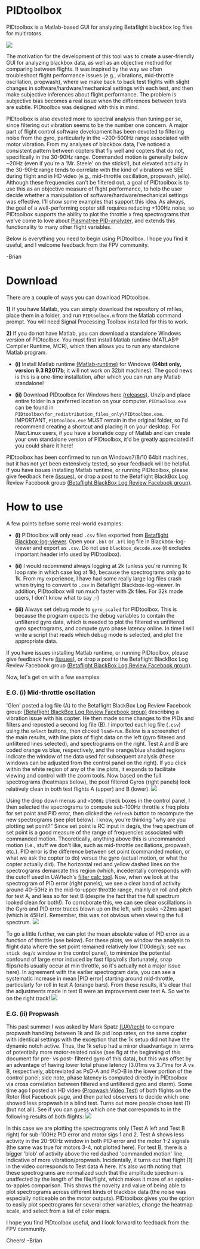 
# PIDtoolbox

PIDtoolbox is a Matlab-based GUI for analyzing Betaflight blackbox log files for multirotors.

![](images/PIDtoolboxGUIexample.png)

The motivation for the development of this tool was to create a user-friendly GUI for analyzing blackbox data, as well as an objective method for comparing between flights. It was inspired by the way we often troubleshoot flight performance issues (e.g., vibrations, mid-throttle oscillation, propwash), where we make back to back test flights with slight changes in software/hardware/mechanical settings with each test, and then make subjective inferences about flight performance. The problem is subjective bias becomes a real issue when the differences between tests are subtle. PIDtoolbox was designed with this in mind.

PIDtoolbox is also devoted more to spectral analysis than tuning per se, since filtering out vibration seems to be the number one concern. A major part of flight control software development has been devoted to filtering noise from the gyro, particularly in the ~200-500Hz range associated with motor vibration. From my analyses of blackbox data, I've noticed a consistent pattern between copters that fly well and copters that do not, specifically in the 30-90Hz range. Commanded motion is generally below ~20Hz (even if you're a 'Mr. Steele' on the sticks!), but elevated activity in the 30-90Hz range tends to correlate with the kind of vibrations we SEE during flight and in HD video (e.g., mid-throttle oscillation, propwash, jello). Although these frequencies can't be filtered out, a goal of PIDtoolbox is to use this as an objective measure of flight performance, to help the user decide whether a manipulation of software/hardware/mechanical settings was effective. I'll show some examples that support this idea. As always, the goal of a well-performing copter still requires reducing +100Hz noise, so PIDtoolbox supports the ability to plot the throttle x freq spectrograms that we've come to love about <a href="https://github.com/Plasmatree/PID-Analyzer" target="blank">Plasmatree PID-analyzer</a>, and extends this functionality to many other flight variables.

Below is everything you need to begin using PIDtoolbox. I hope you find it useful, and I welcome feedback from the FPV community.

-Brian

# Download

There are a couple of ways you can download PIDtoolbox. 

**1)** If you have Matlab, you can simply download the repository of mfiles, place them in a folder, and run `PIDtoolbox.m` from the Matlab command prompt. You will need Signal Processing Toolbox installed for this to work.

**2)** If you do not have Matlab, you can download a standalone Windows version of PIDtoolbox. You must first install Matlab runtime (MATLAB® Compiler Runtime, MCR), which then allows you to run any standalone Matlab program.

- **(i)** Install Matlab runtime <a href="https://www.mathworks.com/products/compiler/matlab-runtime.html" target="blank">(Matlab-runtime)</a> for Windows **(64bit only, version 9.3 R2017b**; it will not work on 32bit machines). The good news is this is a one-time installation, after which you can run any Matlab standalone!

- **(ii)** Download PIDtoolbox for Windows here <a href="https://github.com/bw1129/PIDtoolbox/releases" target="blank">(releases)</a>. Unzip and place entire folder in a preferred location on your computer. `PIDtoolbox.exe` can be found in `PIDtoolbox\for_redistribution_files_only\PIDtoolbox.exe`. IMPORTANT, `PIDtoolbox.exe` MUST remain in the original folder, so I'd recommend creating a shortcut and placing it on your desktop. For Mac/Linux users, if you have a bonafide copy of Matlab and can create your own standalone version of PIDtoolbox, it'd be greatly appreciated if you could share it here!

PIDtoolbox has been confirmed to run on Windows7/8/10 64bit machines, but it has not yet been extensively tested, so your feedback will be helpful. If you have issues installing Matlab runtime, or running PIDtoolbox, please give feedback here
<a href="https://github.com/bw1129/PIDtoolbox/issues" target="blank">(issues)</a>,
or drop a post to the Betaflight BlackBox Log Review Facebook group <a href="https://www.facebook.com/groups/291745494678694/?ref=bookmarks" target="blank">(Betaflight BlackBox Log Review Facebook group)</a>.

# How to use

A few points before some real-world examples:

- **(i)** PIDtoolbox will only read `.csv` files exported from <a href="https://www.github.com/betaflight/blackbox-log-viewer/releases" target="blank">Betaflight Blackbox-log-viewer</a>. Open your `.bbl` or `.bfl` log file in Blackbox-log-viewer and export as `.csv`. Do not use `blackbox_decode.exe` (it excludes important header info used by PIDtoolbox).    

- **(ii)** I would recommend always logging at 2k (unless you're running 1k loop rate in which case log at 1k), because the spectrograms only go to 1k. From my experience, I have had some really large log files crash when trying to convert to `.csv` in Betaflight Blackbox-log-viewer. In addition, PIDtoolbox will run much faster with 2k files. For 32k mode users, I don't know what to say ;-)

- **(iii)** Always set debug mode to `gyro_scaled` for PIDtoolbox. This is because the program expects the debug variables to contain the unfiltered gyro data, which is needed to plot the filtered vs unfiltered gyro spectrograms, and compute gyro phase latency online. In time I will write a script that reads which debug mode is selected, and plot the appropriate data. 

If you have issues installing Matlab runtime, or running PIDtoolbox, please give feedback here
<a href="https://github.com/bw1129/PIDtoolbox/issues" target="blank">(issues)</a>,
or drop a post to the Betaflight BlackBox Log Review Facebook group <a href="https://www.facebook.com/groups/291745494678694/?ref=bookmarks" target="blank">(Betaflight BlackBox Log Review Facebook group)</a>.

Now, let's get on with a few examples:

### E.G. (i) Mid-throttle oscillation
'Glen' posted a log file (A) to the Betaflight BlackBox Log Review Facebook group: <a href="https://www.facebook.com/groups/291745494678694/?ref=bookmarks" target="blank">(Betaflight BlackBox Log Review Facebook group)</a>
describing a vibration issue with his copter. He then made some changes to the PIDs and filters and reposted a second log file (B). I imported each log file (`.csv`) using the `select` buttons, then clicked `load+run`. Below is a screenshot of the main results, with line plots of flight data on the left (gyro filtered and unfiltered lines selected), and spectrograms on the right. Test A and B are coded orange vs blue, respectively, and the orange/blue shaded regions indicate the window of the data used for subsequent analysis (these windows can be adjusted from the control panel on the right). If you click within the white region of any of the line plots, it expands to facilitate viewing and control with the zoom tools. Now based on the full spectrograms (heatmaps below), the post filtered Gyros (right panels) look relatively clean in both test flights A (upper) and B (lower). 
![](images/PIDtoolboxGUIexample2b.png)

Using the drop down menus and `<100Hz` check boxes in the control panel, I then selected the specrograms to compute sub-100Hz throttle x freq plots for set point and PID error, then clicked the `refresh` button to recompute the new spectrograms (see plot below). I know, you're thinking "why are you plotting set point?" Since set point is RC input in deg/s, the freq spectrum of set point is a good measure of the range of frequencies associated with commanded motion. Theoretically, anything above this is uncommanded motion (i.e., stuff we don't like, such as mid-throttle oscillations, propwash, etc.). PID error is the difference between set point (commanded motion, or what we ask the copter to do) versus the gyro (actual motion, or what the copter actually did). The horizontal red and yellow dashed lines on the spectrograms demarcate this region (which, incedentally corresponds with the cutoff used in UAVtech's <a href="https://drive.google.com/drive/folders/1jCIJ2FKL7t-ZADcErNrZOcWfWtkgSVdr" target="blank">filter calc tool</a>. Now, when we look at the spectrogram of PID error (right panels), we see a clear band of activity around 40-50Hz in the mid-to-upper throttle range, mainly on roll and pitch for test A, and less so for test B (despite the fact that the full spectrum looked clean for both!). To corroborate this, we can see clear oscillations in the Gyro and PID error traces blown up on the left, with peaks ~22ms apart (which is 45Hz!). Remember, this was not obvious when viewing the full spectrum.
![](images/PIDtoolboxGUIexample2c.png)

To go a little further, we can plot the mean absolute value of PID error as a function of throttle (see below). For these plots, we window the analysis to flight data where the set point remained relatively low (100deg/s; see `max stick deg/s` window in the control panel), to minimize the potential confound of large error induced by fast flips/rolls (fortunately, snap flips/rolls usually occur at min throttle, so it's actually not a major issue here). In agreement with the earlier spectrogram data, you can see a systematic increase in mean |PID error| starting around mid-throttle, particularly for roll in test A (orange bars). From these results, it's clear that the adjustments made in test B were an improvement over test A. So we're on the right track! 
![](images/PIDtoolboxGUIexample2d.png)

### E.G. (ii) Propwash
This past summer I was asked by Mark Spatz <a href="https://www.youtube.com/channel/UCI2MZOaHJFMAmW5ni7vuAQg" target="blank">(UAVtech)</a> to compare propwash handling between 1k and 8k pid loop rates, on the same copter with identical settings with the exception that the 1k setup did not have the dynamic notch active. Thus, the 1k setup had a minor disadvantage in terms of potentially more motor-related noise (see fig at the beginning of this document for pre- vs post- filtered gyro of this data), but this was offset by an advantage of having lower total phase latency (3.01ms vs 3.71ms for A vs B, respectively, abbreviated as PsD-A and PsD-B in the lower portion of the control panel; side note, phase latency is computed directly in PIDtoolbox via cross correlation between filtered and unfiltered gyro and dterm). Some time ago I posted an HD video <a href="https://www.youtube.com/watch?v=Tbx--JI01NE" target="blank">(Propwash Video Test)</a> of both flights on the Rotor Riot Facebook page, and then polled observers to decide which one showed less propwash in a blind test. Turns out more people chose test (1) (but not all). See if you can guess which one that corresponds to in the following results of both flights:
![](images/PIDtoolboxGUIexample1b.png)

In this case we are plotting the spectrograms only (Test A left and Test B right) for sub-100Hz PID error and motor sigs 1 and 2. Test A shows less activity in the 20-90Hz window in both PID error and the motor 1-2 signals (the same was true for motors 3-4, not plotted here). For test B, there is a bigger 'blob' of activity above the red dashed 'commanded motion' line, indicative of more vibration/propwash. Incidentally, it turns out that flight (1) in the video corresponds to Test data A here. It's also worth noting that these spectrograms are normalized such that the amplitude spectrum is unaffected by the length of the file/flight, which makes it more of an apples-to-apples comparison. This shows the novelty and value of being able to plot spectrograms across different kinds of blackbox data (the noise was especially noticeable on the motor outputs). PIDtoolbox gives you the option to easily plot spectrograms for several other variables, change the heatmap scale, and select from a list of color maps.

I hope you find PIDtoolbox useful, and I look forward to feedback from the FPV community.

Cheers! -Brian


